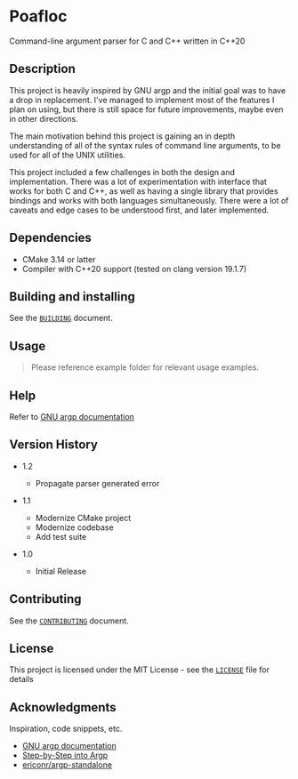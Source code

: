 # Poafloc

Command-line argument parser for C and C++ written in C++20

## Description

This project is heavily inspired by GNU argp and the initial goal was to have
a drop in replacement. I've managed to implement most of the features I plan
on using, but there is still space for future improvements, maybe even in
other directions.

The main motivation behind this project is gaining an in depth understanding
of all of the syntax rules of command line arguments, to be used for all of
the UNIX utilities.

This project included a few challenges in both the design and implementation.
There was a lot of experimentation with interface that works for both C and
C++, as well as having a single library that provides bindings and works with
both languages simultaneously. There were a lot of caveats and edge cases to
be understood first, and later implemented.


## Dependencies

* CMake 3.14 or latter
* Compiler with C++20 support (tested on clang version 19.1.7)


## Building and installing

See the [`BUILDING`](BUILDING.md) document.


## Usage

> Please reference example folder for relevant usage examples.


## Help

Refer to [GNU argp documentation](https://www.gnu.org/software/libc/manual/html_node/Argp.html)


## Version History

- 1.2
    * Propagate parser generated error

- 1.1
    * Modernize CMake project
    * Modernize codebase
    * Add test suite

- 1.0
    * Initial Release


## Contributing

See the [`CONTRIBUTING`](CONTRIBUTING.md) document.


## License

This project is licensed under the MIT License - see the [`LICENSE`](LICENSE.md) file for details


## Acknowledgments

Inspiration, code snippets, etc.
* [GNU argp documentation](https://www.gnu.org/software/libc/manual/html_node/Argp.html)
* [Step-by-Step into Argp](http://nongnu.askapache.com/argpbook/step-by-step-into-argp.pdf)
* [ericonr/argp-standalone](https://github.com/ericonr/argp-standalone)
